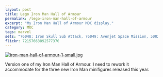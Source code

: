 ```yaml
---
layout: post
title: Lego Iron Man Hall of Armour
permalink: /lego-iron-man-hall-of-armour
excerpt: "My Iron Man Hall of Armour MOC display."
category: MOC
tags: marvel
sets: "76048: Iron Skull Sub Attack, 76049: Avenjet Space Mission, 5002946: Silver Centurion"
flickr: 72157663892577370
---
```


[![iron-man-hall-of-armour-1-small.jpg](http://studshq.s3.amazonaws.com/iron-man-hall-of-armour-1-small.jpg)](http://studshq.s3.amazonaws.com/iron-man-hall-of-armour-1-small.jpg)

Version one of my Iron Man Hall of Armour. I need to rework it accommodate for the three new Iron Man minifigures released this year.